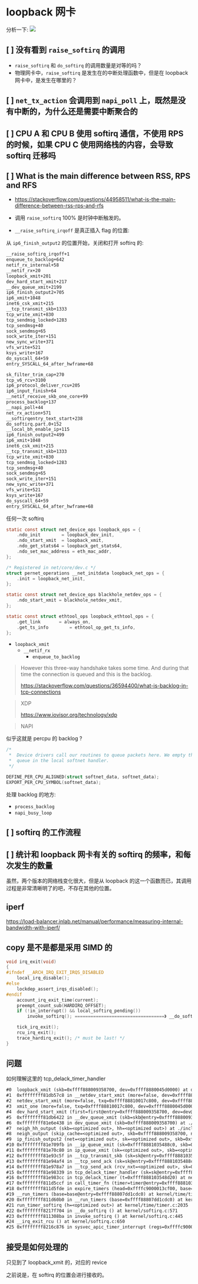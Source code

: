 # loopback 网卡

分析一下:
![](./img/iperf.svg)

## [ ] 没有看到 `raise_softirq` 的调用
- `raise_softirq` 和 `do_softirq` 的调用数量是对等的吗？
- 物理网卡中，`raise_softirq` 是发生在的中断处理函数中，但是在 loopback 网卡中，是发生在哪里的？

## [ ] `net_tx_action` 会调用到 `napi_poll` 上，既然是没有中断的，为什么还是需要中断聚合的

## [ ] CPU A 和 CPU B 使用 softirq 通信，不使用 RPS 的时候，如果 CPU C 使用网络栈的内容，会导致 softirq 迁移吗

## [ ] What is the main difference between RSS, RPS and RFS
- https://stackoverflow.com/questions/44958511/what-is-the-main-difference-between-rss-rps-and-rfs

- 调用 `raise_softirq` 100% 是时钟中断触发的。
- `__raise_softirq_irqoff` 是真正插入 flag 的位置:

从 `ip6_finish_output2` 的位置开始，关闭和打开 softirq 的:

```txt
__raise_softirq_irqoff+1
enqueue_to_backlog+642
netif_rx_internal+58
__netif_rx+20
loopback_xmit+201
dev_hard_start_xmit+217
__dev_queue_xmit+2199
ip6_finish_output2+705
ip6_xmit+1048
inet6_csk_xmit+215
__tcp_transmit_skb+1333
tcp_write_xmit+830
tcp_sendmsg_locked+1283
tcp_sendmsg+40
sock_sendmsg+65
sock_write_iter+151
new_sync_write+371
vfs_write+521
ksys_write+167
do_syscall_64+59
entry_SYSCALL_64_after_hwframe+68
```

```txt
sk_filter_trim_cap+270
tcp_v6_rcv+3100
ip6_protocol_deliver_rcu+205
ip6_input_finish+64
__netif_receive_skb_one_core+99
process_backlog+137
__napi_poll+44
net_rx_action+571
__softirqentry_text_start+238
do_softirq.part.0+152
__local_bh_enable_ip+115
ip6_finish_output2+499
ip6_xmit+1048
inet6_csk_xmit+215
__tcp_transmit_skb+1333
tcp_write_xmit+830
tcp_sendmsg_locked+1283
tcp_sendmsg+40
sock_sendmsg+65
sock_write_iter+151
new_sync_write+371
vfs_write+521
ksys_write+167
do_syscall_64+59
entry_SYSCALL_64_after_hwframe+68
```

任何一次 softirq


```c
static const struct net_device_ops loopback_ops = {
	.ndo_init        = loopback_dev_init,
	.ndo_start_xmit  = loopback_xmit,
	.ndo_get_stats64 = loopback_get_stats64,
	.ndo_set_mac_address = eth_mac_addr,
};

/* Registered in net/core/dev.c */
struct pernet_operations __net_initdata loopback_net_ops = {
	.init = loopback_net_init,
};

static const struct net_device_ops blackhole_netdev_ops = {
	.ndo_start_xmit = blackhole_netdev_xmit,
};

static const struct ethtool_ops loopback_ethtool_ops = {
	.get_link		= always_on,
	.get_ts_info		= ethtool_op_get_ts_info,
};
```

- `loopback_xmit`
	- `__netif_rx`
		- `enqueue_to_backlog`


> However this three-way handshake takes some time. And during that time the connection is queued and this is the backlog.
>
> https://stackoverflow.com/questions/36594400/what-is-backlog-in-tcp-connections

> XDP
>
> https://www.iovisor.org/technology/xdp

> NAPI
>
>

似乎这就是 percpu 的 backlog ?
```c
/*
 *	Device drivers call our routines to queue packets here. We empty the
 *	queue in the local softnet handler.
 */

DEFINE_PER_CPU_ALIGNED(struct softnet_data, softnet_data);
EXPORT_PER_CPU_SYMBOL(softnet_data);
```

处理 backlog 的地方:
- `process_backlog`
- `napi_busy_loop`

## [ ] softirq 的工作流程

## [ ] 统计和 loopback 网卡有关的 softirq 的频率，和每次发生的数量
虽然，两个版本的网络栈变化很大，但是从 loopback 的这一个函数而已，其调用过程是非常清晰明了的吧，不存在其他的位置。

## iperf
https://load-balancer.inlab.net/manual/performance/measuring-internal-bandwidth-with-iperf/


## copy 是不是都是采用 SIMD 的


```c
void irq_exit(void)
{
#ifndef __ARCH_IRQ_EXIT_IRQS_DISABLED
	local_irq_disable();
#else
	lockdep_assert_irqs_disabled();
#endif
	account_irq_exit_time(current);
	preempt_count_sub(HARDIRQ_OFFSET);
	if (!in_interrupt() && local_softirq_pending())
		invoke_softirq(); ==================================》 __do_softirq

	tick_irq_exit();
	rcu_irq_exit();
	trace_hardirq_exit(); /* must be last! */
}
```


## 问题
如何理解这里的 tcp_delack_timer_handler
```txt
#0  loopback_xmit (skb=0xffff888009358700, dev=0xffff8880045d0000) at drivers/net/loopback.c:71
#1  0xffffffff81db57c8 in __netdev_start_xmit (more=false, dev=0xffff8880045d0000, skb=0xffff888009358700, ops=0xffffffff82521c60 <loopback_ops>) at ./include/linux/netdevice.h:4865
#2  netdev_start_xmit (more=false, txq=0xffff88810017c800, dev=0xffff8880045d0000, skb=0xffff888009358700) at ./include/linux/netdevice.h:4879
#3  xmit_one (more=false, txq=0xffff88810017c800, dev=0xffff8880045d0000, skb=0xffff888009358700) at net/core/dev.c:3583
#4  dev_hard_start_xmit (first=first@entry=0xffff888009358700, dev=dev@entry=0xffff8880045d0000, txq=txq@entry=0xffff88810017c800, ret=ret@entry=0xffffc9000013ccec) at net/core/dev.c:3599
#5  0xffffffff81db6422 in __dev_queue_xmit (skb=skb@entry=0xffff888009358700, sb_dev=sb_dev@entry=0x0 <fixed_percpu_data>) at net/core/dev.c:4249
#6  0xffffffff81e6e438 in dev_queue_xmit (skb=0xffff888009358700) at ./include/linux/netdevice.h:3035
#7  neigh_hh_output (skb=<optimized out>, hh=<optimized out>) at ./include/net/neighbour.h:530
#8  neigh_output (skip_cache=<optimized out>, skb=0xffff888009358700, n=0xffff8881424f5200) at ./include/net/neighbour.h:544
#9  ip_finish_output2 (net=<optimized out>, sk=<optimized out>, skb=0xffff888009358700) at net/ipv4/ip_output.c:228
#10 0xffffffff81e709fb in __ip_queue_xmit (sk=0xffff8881035488c0, skb=0xffff888009358700, fl=0xffff888103548c30, tos=<optimized out>) at net/ipv4/ip_output.c:532
#11 0xffffffff81e70c80 in ip_queue_xmit (sk=<optimized out>, skb=<optimized out>, fl=<optimized out>) at net/ipv4/ip_output.c:546
#12 0xffffffff81e93c5f in __tcp_transmit_skb (sk=sk@entry=0xffff8881035488c0, skb=0xffff888009358700, clone_it=clone_it@entry=0, gfp_mask=gfp_mask@entry=0, rcv_nxt=<optimized out>) at net/ipv4/tcp_output.c:1399
#13 0xffffffff81e94af4 in __tcp_send_ack (sk=sk@entry=0xffff8881035488c0, rcv_nxt=<optimized out>) at net/ipv4/tcp_output.c:3983
#14 0xffffffff81e978a7 in __tcp_send_ack (rcv_nxt=<optimized out>, sk=0xffff8881035488c0) at net/ipv4/tcp_output.c:3950
#15 0xffffffff81e98339 in tcp_delack_timer_handler (sk=sk@entry=0xffff8881035488c0) at net/ipv4/tcp_timer.c:316
#16 0xffffffff81e983cc in tcp_delack_timer (t=0xffff888103548d20) at net/ipv4/tcp_timer.c:339
#17 0xffffffff811d5ccf in call_timer_fn (timer=timer@entry=0xffff888103548d20, fn=fn@entry=0xffffffff81e98390 <tcp_delack_timer>, baseclk=baseclk@entry=4296484559) at kernel/time/timer.c:1700
#18 0xffffffff811d5fde in expire_timers (head=0xffffc9000013cf00, base=0xffff88807dd1cdc0) at kernel/time/timer.c:1751
#19 __run_timers (base=base@entry=0xffff88807dd1cdc0) at kernel/time/timer.c:2022
#20 0xffffffff811d60b0 in __run_timers (base=0xffff88807dd1cdc0) at kernel/time/timer.c:2000
#21 run_timer_softirq (h=<optimized out>) at kernel/time/timer.c:2035
#22 0xffffffff8217f704 in __do_softirq () at kernel/softirq.c:571
#23 0xffffffff811308ba in invoke_softirq () at kernel/softirq.c:445
#24 __irq_exit_rcu () at kernel/softirq.c:650
#25 0xffffffff8216c876 in sysvec_apic_timer_interrupt (regs=0xffffc900000e7e38) at arch/x86/kernel/apic/apic.c:1107
```

## 接受是如何处理的
只见到了 loopback_xmit 的，对应的 revice

之前说是，在 softirq 的位置会进行接收的。
